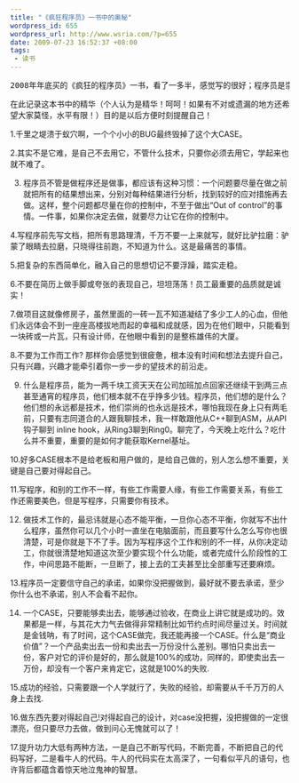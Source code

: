 ```yaml
--- 
title: "《疯狂程序员》一书中的奥秘"
wordpress_id: 655
wordpress_url: http://www.wsria.com/?p=655
date: 2009-07-23 16:52:37 +08:00
tags: 
 - 读书
---
```

<pre>2008年年底买的《疯狂的程序员》一书，看了一多半，感觉写的很好；程序员是崇尚技术的，而且两个程序员在一起大多数时间都在谈技术，把它称为程序员版的奋斗一点也不为过，激励你、给你指路，看书的时候只是用笔标记了一下没有整理，正好我订阅的CSDN的RSS看到了这篇文章，整理的不错特意转载，原文来自<a href="http://blog.csdn.net/gisfarmer/archive/2009/07/22/4371153.aspx" target="_blank">http://blog.csdn.net/gisfarmer/archive/2009/07/22/4371153.aspx</a></pre>

在此记录这本书中的精华（个人认为是精华！呵呵！如果有不对或遗漏的地方还希望大家莫怪，水平有限！）目的是以后方便时刻提醒自己！

1.千里之堤溃于蚁穴啊，一个个小小的BUG最终毁掉了这个大CASE。
<!--more-->

2.其实不是它难，是自己不去用它，不管什么技术，只要你必须去用它，学起来也就不难了。

3. 程序员不管是做程序还是做事，都应该有这种习惯：一个问题要尽量在做之前就把所有的结果想出来，分别对每种结果进行分析，找到较好的应对措施再去做。这样，整个问题都尽量在你的控制中，不至于做出“Out of control”的事情。一件事，如果你决定去做，就要尽力让它在你的控制中。

4.写程序前先写文档，把所有思路理清，千万不要一上来就写，就好比驴拉磨：驴蒙了眼睛去拉磨，只晓得往前跑，不知道为什么。这是最痛苦的事情。

5.把复杂的东西简单化，融入自己的思想切记不要浮躁，踏实走稳。

6.不要在简历上做手脚或夸张的表现自己，坦坦荡荡！员工最重要的品质就是诚实！

7.做项目这就像修房子，虽然里面的一砖一瓦不知道凝结了多少工人的心血，但他们永远体会不到一座座高楼拔地而起的幸福和成就感，因为在他们眼中，只能看到一块砖或一片瓦，只有设计师，在他眼中看到的是整栋雄伟的大厦。

8.不要为工作而工作? 那样你会感觉到很疲惫，根本没有时间和想法去提升自己，只有兴趣，兴趣才能牵引着你一步一步的望技术的前沿走。

9. 什么是程序员，能为一两千块工资天天在公司加班加点回家还继续干到两三点甚至通宵的程序员，他们根本就不在乎挣多少钱。程序员，他们想的是什么？他们想的永远都是技术，他们崇尚的也永远是技术，哪怕我现在身上只有两毛前，只要有志同道合的人跟我聊技术，我一样敢跟他从C++聊到ASM，从API钩子聊到 inline hook，从Ring3聊到Ring0。聊完了，今天晚上吃什么？吃什么并不重要，重要的是如何才能获取Kernel基址。

10.好多CASE根本不是给老板和用户做的，是给自己做的，别人怎么想不重要，关键是自己要对得起自己。

11.写程序，和别的工作不一样，有些工作需要人缘，有些工作需要关系，有些工作还需要美色，但是写程序，只需要你有技术。

12. 做技术工作的，最忌讳就是心态不能平衡，一旦你心态不平衡，你就写不出什么程序，虽然你可以几个小时一直坐在电脑面前，而且要写什么怎么写你也很清楚，可是你就是下不了手。因为写程序这个工作和别的不一样，从你决定动工，你就很清楚地知道这次至少要实现个什么功能，或者完成什么阶段性的工作，中间思路不能断，一旦断了，接上去的工夫甚至比全部重写还要麻烦。

13.程序员一定要信守自己的承诺，如果你没把握做到，最好就不要去承诺，至少你什么也不承诺，别人不会看不起你。

14. 一个CASE，只要能够卖出去，能够通过验收，在商业上讲它就是成功的。效果都是一样，与其花大力气去做得非常精制比如节约点时间尽量过关。时间就是金钱呐，有了时间，这个CASE做完，我还能再接一个CASE。什么是“商业价值”？一个产品卖出去一份和卖出去一万份没什么差别。哪怕只卖出去一份，客户对它的评价是好的，那么就是100%的成功，同样的，即使卖出去一万份，却没有一个客户来肯定它，这就是100%的失败.

15.成功的经验，只需要跟一个人学就行了，失败的经验，却需要从千千万万的人身上去找.

16.做东西先要对得起自己!对得起自己的设计，对case没把握，没把握做的一定很漂亮，但只要尽力去做，做到问心无愧就可以了！

17.提升功力大低有两种方法，一是自己不断写代码，不断完善，不断把自己的代码写好，二是看牛人的代码。牛人的代码实在太高深了，一句看似平凡的语句，也许背后都蕴含着惊天地泣鬼神的智慧。
